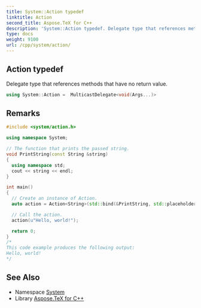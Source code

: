 ```yaml
---
title: System::Action typedef
linktitle: Action
second_title: Aspose.TeX for C++
description: 'System::Action typedef. Delegate type that references methods that have no return value in C++.'
type: docs
weight: 9100
url: /cpp/system/action/
---
```

## Action typedef


Delegate type that references methods that have no return value.

```cpp
using System::Action =  MulticastDelegate<void(Args...)>
```

## Remarks



```cpp
#include <system/action.h>

using namespace System;

// The function that prints the passed string.
void PrintString(const String &string)
{
  using namespace std;
  cout << string << endl;
}

int main()
{
  // Create an instance of Action.
  auto action = Action<String>(std::bind(&PrintString, std::placeholders::_1));

  // Call the action.
  action(u"Hello, world!");

  return 0;
}
/*
This code example produces the following output:
Hello, world!
*/
```

## See Also

* Namespace [System](../)
* Library [Aspose.TeX for C++](../../)
